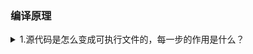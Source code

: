 <h3>编译原理</h3>
<details><summary>1.源代码是怎么变成可执行文件的，每一步的作用是什么？</summary>

- 源代码变成可执行文件，编译器做了4步：预编译、编译、汇编、链接
- 第一步是**预编译**，预编译做的事有很多，我主要列举7件:
    - 展开所有的#define宏定义
    - 处理所有的**条件预编译指令**比如#if、#endif、#elif、#else等
    - 处理<b>#include预编译指令</b>,并将被包含的文件插入到对应的预编译指令的位置
    - 删除所有的注释
    - 添加行号和文件标识，以便编译时调试和出错时警告
    - 处理#pragma指令，这个指令让编译能使用计算机或者操作系统特定的功能
    - 最后将.c文件变成.i文件
- 第二步是**编译**，通过编译器进行编译，由5部分组成，每一步如果发现错误就报错：
    - 第一部分是词法分析：主要是识别源代码中的括号、数字、标点等。
    - 第二部分是语法分析，这一步会生成语法树，比如2+4就是一棵根节点是+号，左节点是2，右节点是4的语法树，如果只有2+，在这一步就会报错。
    - 第三部分是语义分析，这一步主要分析类型的声明、匹配和转换
    - 第四部分是中间语言生成，在这一步会生成与平台无关的三地址码，同时也会将那些在编译期就能确定的表达式进行优化
    - 第五部分是目标代码生成，这一步编译器会根据三地址码生成依赖于目标机器的目标机器代码，也就是汇编语言。
    - 最后在执行完这5部分工作后就会将.i文件进行编译，转换成.s汇编语言文件，进入下一步。
- 第三步是**汇编**。在这一步，汇编器将汇编语言转换成机器可以执行的语言，完全由0和1组成，形成.o目标文件
- 最后一步第四步就是**链接**：
    - 通过调用链接器LD来将多个目标文件以及所依赖的其它库文件链接起来，最后生成可执行文件.
    - 在这一步，链接器同时负责地址重分配、符号名称绑定和重定位。执行完这4步就生成了可执行文件。
</details>
